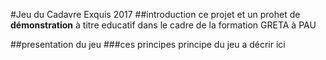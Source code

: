 #Jeu du Cadavre Exquis 2017
##introduction
ce projet et un prohet de **démonstration** à titre educatif dans le cadre de la formation GRETA à PAU

##presentation du jeu
###ces principes
principe du jeu a décrir ici
